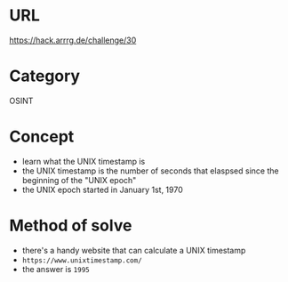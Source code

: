 # URL
https://hack.arrrg.de/challenge/30
# Category
OSINT
# Concept
* learn what the UNIX timestamp is
* the UNIX timestamp is the number of seconds that elaspsed since the beginning of the "UNIX epoch"
* the UNIX epoch started in January 1st, 1970
# Method of solve
* there's a handy website that can calculate a UNIX timestamp
* `https://www.unixtimestamp.com/`
* the answer is `1995`
